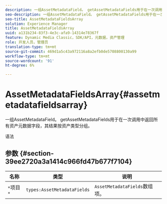 ```yaml
---
description: 一组AssetMetadataField。 getAssetMetadataFields用于在一次调用中返回所有资产元数据字段，其结果按资产类型分组。
seo-description: 一组AssetMetadataField。 getAssetMetadataFields用于在一次调用中返回所有资产元数据字段，其结果按资产类型分组。
seo-title: AssetMetadataFieldsArray
solution: Experience Manager
title: AssetMetadataFieldsArray
uuid: a131b234-83f3-4e3c-afa9-14314e78367f
feature: Dynamic Media Classic，SDK/API，元数据，资产管理
role: 开发人员，管理员
translation-type: tm+mt
source-git-commit: 469d1a5c43a972116a8a2efb0de5708800130a99
workflow-type: tm+mt
source-wordcount: '91'
ht-degree: 6%

---
```



# AssetMetadataFieldsArray{#assetmetadatafieldsarray}

一组AssetMetadataField。 getAssetMetadataFields用于在一次调用中返回所有资产元数据字段，其结果按资产类型分组。

语法

## 参数 {#section-39ee2720a3a1414c966fd47b677f7104}

| 名称 | 类型 | 说明 |
|---|---|---|
| `*`项目`*` | `types:AssetMetadataFields` | `AssetMetadataFields`数组项。 |

